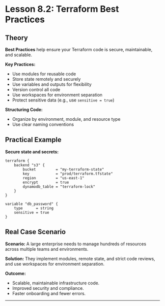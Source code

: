 # Lesson 8.2: Terraform Best Practices

## Theory

**Best Practices** help ensure your Terraform code is secure, maintainable, and scalable.

**Key Practices:**
- Use modules for reusable code
- Store state remotely and securely
- Use variables and outputs for flexibility
- Version control all code
- Use workspaces for environment separation
- Protect sensitive data (e.g., use `sensitive = true`)

**Structuring Code:**
- Organize by environment, module, and resource type
- Use clear naming conventions

## Practical Example

**Secure state and secrets:**
```hcl
terraform {
	backend "s3" {
		bucket         = "my-terraform-state"
		key            = "prod/terraform.tfstate"
		region         = "us-east-1"
		encrypt        = true
		dynamodb_table = "terraform-lock"
	}
}

variable "db_password" {
	type      = string
	sensitive = true
}
```

## Real Case Scenario

**Scenario:**
A large enterprise needs to manage hundreds of resources across multiple teams and environments.

**Solution:**
They implement modules, remote state, and strict code reviews, and use workspaces for environment separation.

**Outcome:**
- Scalable, maintainable infrastructure code.
- Improved security and compliance.
- Faster onboarding and fewer errors.

---
